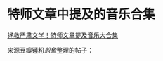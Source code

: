 # 特师文章中提及的音乐合集

[拯救严肃文学！特师文章提及音乐大合集](https://www.xiami.com/collect/109165926/)

来源豆瓣锤粉*煎鱼*整理的帖子：[](https://www.douban.com/group/topic/79760363/)
